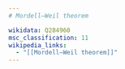 ```yaml
---
# Mordell–Weil theorem

wikidata: Q284960
msc_classification: 11
wikipedia_links:
  - "[[Mordell–Weil theorem]]"
---
```

